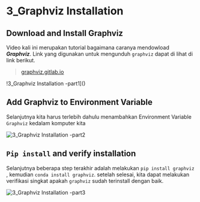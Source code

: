 # 3_Graphviz Installation

## Download and Install Graphviz
Video kali ini merupakan tutorial bagaimana caranya mendowload _**Graphviz**_. Link yang digunakan untuk mengunduh `graphviz` dapat di lihat di link berikut.<br>
> [graphviz.gitlab.io](https://graphviz.gitlab.io/download)



!3_Graphviz Installation -part1]()


## Add Graphviz to Environment Variable
Selanjutnya kita harus terlebih dahulu menambahkan Environment Variable `Graphviz` kedalam komputer kita

![3_Graphviz Installation -part2]()



## `Pip install` and verify installation
Selanjutnya beberapa step terakhir adalah melakukan `pip install graphviz` , kemudian `conda install graphviz`. setelah selesai, kita dapat melakukan verifikasi singkat apakah `graphviz` sudah terinstall dengan baik. 

![3_Graphviz Installation -part3]()
